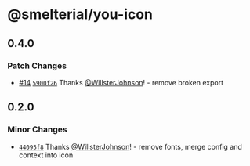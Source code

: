 # @smelterial/you-icon

## 0.4.0

### Patch Changes

- [#14](https://github.com/smelterial/Smelterial/pull/14) [`5900f26`](https://github.com/smelterial/Smelterial/commit/5900f264f82cf2e32d7412853a0b696231d83f4c) Thanks [@WillsterJohnson](https://github.com/WillsterJohnson)! - remove broken export

## 0.2.0

### Minor Changes

- [`44095f8`](https://github.com/smelterial/Smelterial/commit/44095f8d6854e0474a97ac8b7ebff7687d81d53b)
  Thanks [@WillsterJohnson](https://github.com/WillsterJohnson)! - remove
  fonts, merge config and context into icon
